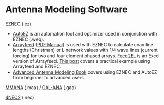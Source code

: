 # Antenna Modeling Software

[EZNEC](https://www.eznec.com) (.ez)
- [AutoEZ](https://ac6la.com/autoez.html) is an automation tool and optimizer used in conjunction with EZNEC (.weq).
- [Arrayfeed](https://eznec.com/misc/Arrayfeed/) ([PDF Manual](Arrayfeed/Arrayfeed1.pdf)) is used with EZNEC to calculate coax line lengths (Christman) or L network values with 1/4 wave lines (current forcing) for two and four element phased arrays. [Feed2EL](https://ac6la.com/feed2el.html) is an Excel version of Arrayfeed. [This post](https://lonneys-notebook.blogspot.com/2020/10/phased-arrays-lewallens-simple-feed.html) covers a practical example using Arrayfeed and EZNEC.
- [Advanced Antenna Modeling Book](http://www.on5au.be/advanced_modeling_book.html) covers using EZNEC and AutoEZ from beginner to advanced users.

[MMANA](http://gal-ana.de/basicmm/en/) (.maa) / [GAL-ANA](http://gal-ana.de/) (.gaa)

[4NEC2](https://www.qsl.net/4nec2/) (.nec)
